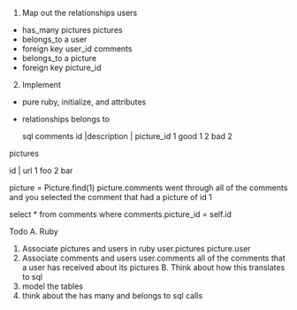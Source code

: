 1. Map out the relationships
users
  - has_many pictures
pictures
  - belongs_to a user
  - foreign key user_id
comments
  - belongs_to a picture
  - foreign key picture_id
2. Implement
  - pure ruby, initialize, and attributes
  - relationships
    belongs to



    sql
    comments
  id |description | picture_id
  1     good           1
  2     bad            2

  pictures

id | url
1    foo
2     bar


picture = Picture.find(1)
picture.comments
  went through all of the comments
  and you selected the comment that had a picture of id 1

  select * from comments where comments.picture_id = self.id


Todo
A. Ruby
  1. Associate pictures and users in ruby
    user.pictures
    picture.user
  2. Associate comments and users
    user.comments
      all of the comments that a user has received about its pictures
B. Think about how this translates to sql
  1. model the tables
  2. think about the has many and belongs to sql calls
